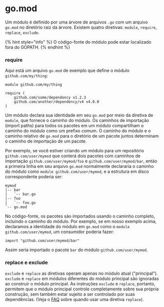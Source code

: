# go.mod

Um módulo é definido por uma árvore de arquivos `.go` com um arquivo `go.mod` no diretório raiz da árvore. Existem quatro diretivas: `module`, `require`, `replace`, `exclude`.

{% hint style="info" %}
O código-fonte do módulo pode estar localizado fora do GOPATH.
{% endhint %}

### require

Aqui está um arquivo `go.mod` de exemplo que define o módulo `github.com/my/thing`:

```text
module github.com/my/thing

require (
    github.com/some/dependency v1.2.3
    github.com/another/dependency/v4 v4.0.0
)
```

Um módulo declara sua identidade em seu `go.mod` por meio da diretiva de `module`, que fornece o caminho do módulo. Os caminhos de importação \(import paths\) para todos os pacotes em um módulo compartilham o caminho do módulo como um prefixo comum. O caminho do módulo e o caminho relativo de `go.mod` para o diretório de um pacote juntos determinam o caminho de importação de um pacote.

Por exemplo, se você estiver criando um módulo para um repositório `github.com/user/mymod` que conterá dois pacotes com caminhos de importação `github.com/user/mymod/foo` e `github.com/user/mymod/bar`, então a primeira linha em seu arquivo `go.mod` normalmente declararia o caminho do módulo como `module github.com/user/mymod`, e a estrutura em disco correspondente poderia ser:

```text
mymod
|-- bar
|   `-- bar.go
|-- foo
|   `-- foo.go
`-- go.mod
```

No código-fonte, os pacotes são importados usando o caminho completo, incluindo o caminho do módulo. Por exemplo, se em nosso exemplo acima, declaramos a identidade do módulo em `go.mod` como o `module github.com/user/mymod`, um consumidor poderia fazer:

```text
import "github.com/user/mymod/bar"
```

Assim seria importado o pacote `bar` do módulo `github.com/user/mymod`.

### replace e exclude

`exclude` e `replace` as diretivas operam apenas no módulo atual \("principal"\). `exclude` e `replace` em módulos diferentes do módulo principal são ignoradas ao construir o módulo principal. As instruções `exclude` e `replace`, portanto, permitem que o módulo principal controle completamente sobre sua própria construção, sem também estar sujeito a ser controlado por suas dependências. \(Veja o [FAQ](../faq/quando-usar-replace.md) sobre quando usar uma diretiva `replace`\).



